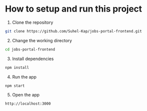 # How to setup and run this project

1. Clone the repository

```bash
git clone https://github.com/Suhel-Kap/jobs-portal-frontend.git
```

2. Change the working directory

```bash
cd jobs-portal-frontend
```

3. Install dependencies

```bash
npm install
```

4. Run the app

```bash
npm start
```

5. Open the app

```bash
http://localhost:3000
```
